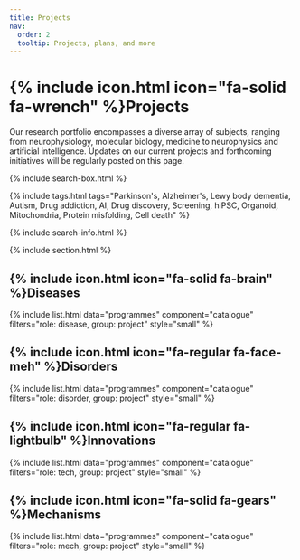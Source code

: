 ```yaml
---
title: Projects
nav:
  order: 2
  tooltip: Projects, plans, and more
---
```


# {% include icon.html icon="fa-solid fa-wrench" %}Projects

Our research portfolio encompasses a diverse array of subjects, ranging from neurophysiology, molecular biology, medicine to neurophysics and artificial intelligence. Updates on our current projects and forthcoming initiatives will be regularly posted on this page.

{% include search-box.html %}

{% include tags.html tags="Parkinson's, Alzheimer's, Lewy body dementia, Autism, Drug addiction, AI, Drug discovery, Screening, hiPSC, Organoid, Mitochondria, Protein misfolding, Cell death" %}

{% include search-info.html %}

{% include section.html %}

## {% include icon.html icon="fa-solid fa-brain" %}Diseases
{% include list.html data="programmes" component="catalogue" filters="role: disease, group: project" style="small" %}

## {% include icon.html icon="fa-regular fa-face-meh" %}Disorders
{% include list.html data="programmes" component="catalogue" filters="role: disorder, group: project" style="small" %}

## {% include icon.html icon="fa-regular fa-lightbulb" %}Innovations
{% include list.html data="programmes" component="catalogue" filters="role: tech, group: project" style="small" %}

## {% include icon.html icon="fa-solid fa-gears" %}Mechanisms
{% include list.html data="programmes" component="catalogue" filters="role: mech, group: project" style="small" %}

